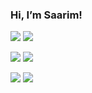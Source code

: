 
<!-- <img align='right' src="https://github-readme-stats.vercel.app/api?username=saarimrahman&count_private=true&show_icons=True&theme=dark"> -->

### Hi, I’m Saarim!


<a href="https://www.linkedin.com/in/saarimrahman/" target="_blank"><img src="https://img.shields.io/badge/LinkedIn-0077B5?style=for-the-badge&logo=linkedin&logoColor=white"></a>
<a href="mailto:saarim@berkeley.edu" target="_blank"><img src="https://img.shields.io/badge/Gmail-D14836?style=for-the-badge&logo=gmail&logoColor=white"></a>

<a href="https://open.spotify.com/user/aaysus" target="_blank"><img src="https://img.shields.io/badge/Spotify-1ED760?&style=for-the-badge&logo=spotify&logoColor=white"></a>
<a href="https://www.kaggle.com/saarimrahman" target="_blank"><img src="https://img.shields.io/badge/Kaggle-20BEFF?style=for-the-badge&logo=Kaggle&logoColor=white"></a>

<a href="https://medium.com/@saarimrahman" target="_blank"><img src="https://img.shields.io/badge/Medium-12100E?style=for-the-badge&logo=medium&logoColor=white"></a>
<a href="https://saarim.me" target="_blank"><img src="https://img.shields.io/badge/Portfolio-%23000000.svg?style=for-the-badge&logo=firefox&logoColor=#FF7139"></a>
